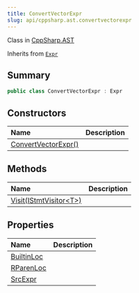 ```yaml
---
title: ConvertVectorExpr
slug: api/cppsharp.ast.convertvectorexpr
---
```

Class in [CppSharp.AST](/api/cppsharp/ast)

Inherits from [`Expr`](/api/cppsharp/ast/expr)

## Summary



```csharp
public class ConvertVectorExpr : Expr
```

## Constructors

|Name|Description|
|:---|:---|
|[ConvertVectorExpr\(\)](/api/cppsharp/ast/convertvectorexpr//ctor)||

## Methods

|Name|Description|
|:---|:---|
|[Visit\(IStmtVisitor\<T\>\)](/api/cppsharp/ast/convertvectorexpr/visit)||

## Properties

|Name|Description|
|:---|:---|
|[BuiltinLoc](/api/cppsharp/ast/convertvectorexpr/builtinloc)||
|[RParenLoc](/api/cppsharp/ast/convertvectorexpr/rparenloc)||
|[SrcExpr](/api/cppsharp/ast/convertvectorexpr/srcexpr)||

